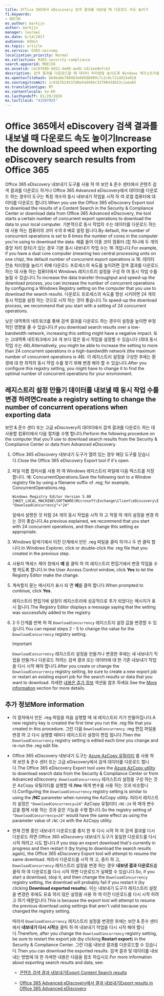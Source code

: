 ```yaml
---
title: Office 365에서 eDiscovery 검색 결과를 내보낼 때 다운로드 속도 높이기
f1.keywords:
- NOCSH
ms.author: markjjo
author: markjjo
manager: laurawi
ms.date: 6/14/2017
audience: Admin
ms.topic: article
ms.service: O365-seccomp
localization_priority: Normal
ms.collection: M365-security-compliance
search.appverid: MOE150
ms.assetid: c4c8f689-9d52-4e80-ae4b-1411ee9efc43
description: 검색 결과를 다운로드할 때 데이터 처리량을 높이도록 Windows 레지스트리를 구성 하는 방법과 Office 365의 보안 & 준수 센터 및 고급 eDiscovery에서 데이터를 검색 하는 방법을 알아봅니다.
ms.openlocfilehash: bb4ba0e788463e68588989c7c2c0c721dd15e018
ms.sourcegitcommit: 1c91b7b24537d0e54d484c3379043db53c1aea65
ms.translationtype: MT
ms.contentlocale: ko-KR
ms.lasthandoff: 01/29/2020
ms.locfileid: "41597925"
---
```

# <a name="increase-the-download-speed-when-exporting-ediscovery-search-results-from-office-365"></a><span data-ttu-id="c3af5-103">Office 365에서 eDiscovery 검색 결과를 내보낼 때 다운로드 속도 높이기</span><span class="sxs-lookup"><span data-stu-id="c3af5-103">Increase the download speed when exporting eDiscovery search results from Office 365</span></span>

<span data-ttu-id="c3af5-104">Office 365 eDiscovery 내보내기 도구를 사용 하 여 보안 & 준수 센터에서 콘텐츠 검색 결과를 다운로드 하거나 Office 365 Advanced eDiscovery에서 데이터를 다운로드 하는 경우이 도구는 특정 개수의 동시 내보내기 작업을 시작 하 여 로컬 컴퓨터에 데이터를 다운로드 합니다.</span><span class="sxs-lookup"><span data-stu-id="c3af5-104">When you use the Office 365 eDiscovery Export tool to download the results of a Content Search in the Security & Compliance Center or download data from Office 365 Advanced eDiscovery, the tool starts a certain number of concurrent export operations to download the data to your local computer.</span></span> <span data-ttu-id="c3af5-105">기본적으로 동시 작업의 수는 데이터를 다운로드 하는 데 사용 하는 컴퓨터의 코어 수의 8 배로 설정 됩니다.</span><span class="sxs-lookup"><span data-stu-id="c3af5-105">By default, the number of concurrent operations is set to 8 times the number of cores in the computer you're using to download the data.</span></span> <span data-ttu-id="c3af5-106">예를 들어 이중 코어 컴퓨터 (칩 하나에 두 개의 중앙 처리 장치)가 있는 경우 기본 동시 내보내기 작업 수는 16 개입니다.</span><span class="sxs-lookup"><span data-stu-id="c3af5-106">For example, if you have a dual core computer (meaning two central processing units on one chip), the default number of concurrent export operations is 16.</span></span> <span data-ttu-id="c3af5-107">데이터 전송 처리량을 늘리기 위해 다운로드 프로세스의 속도를 높이려면 검색 결과를 다운로드 하는 데 사용 하는 컴퓨터에서 Windows 레지스트리 설정을 구성 하 여 동시 작업 수를 늘릴 수 있습니다.</span><span class="sxs-lookup"><span data-stu-id="c3af5-107">To increase the data transfer throughput and speed-up the download process, you can increase the number of concurrent operations by configuring a Windows Registry setting on the computer that you use to download the search results.</span></span> <span data-ttu-id="c3af5-108">다운로드 프로세스의 속도를 향상 시키려면 24 개의 동시 작업을 설정 하는 것으로 시작 하는 것이 좋습니다.</span><span class="sxs-lookup"><span data-stu-id="c3af5-108">To speed-up the download process, we recommend that you start with a setting of 24 concurrent operations.</span></span>
  
<span data-ttu-id="c3af5-109">낮은 대역폭의 네트워크를 통해 검색 결과를 다운로드 하는 경우이 설정을 높이면 부정적인 영향을 줄 수 있습니다.</span><span class="sxs-lookup"><span data-stu-id="c3af5-109">If you download search results over a low-bandwidth network, increasing this setting might have a negative impact.</span></span> <span data-ttu-id="c3af5-110">또는 고대역폭 네트워크에서 24 개 보다 많은 동시 작업을 설정할 수 있습니다 (최대 동시 작업 수는 48).</span><span class="sxs-lookup"><span data-stu-id="c3af5-110">Alternatively, you might be able to increase the setting to more than 24 concurrent operations in a high-bandwidth network (the maximum number of concurrent operations is 48).</span></span> <span data-ttu-id="c3af5-111">이 레지스트리 설정을 구성한 후에는 환경에 대 한 최적의 동시 작업 수를 찾기 위해 변경 해야 할 수 있습니다.</span><span class="sxs-lookup"><span data-stu-id="c3af5-111">After you configure this registry setting, you might have to change it to find the optimal number of concurrent operations for your environment.</span></span>
  
## <a name="create-a-registry-setting-to-change-the-number-of-concurrent-operations-when-exporting-data"></a><span data-ttu-id="c3af5-112">레지스트리 설정 만들기 데이터를 내보낼 때 동시 작업 수를 변경 하려면</span><span class="sxs-lookup"><span data-stu-id="c3af5-112">Create a registry setting to change the number of concurrent operations when exporting data</span></span>

<span data-ttu-id="c3af5-113">보안 & 준수 센터 또는 고급 eDiscovery의 데이터에서 검색 결과를 다운로드 하는 데 사용할 컴퓨터에서 다음 절차를 수행 합니다.</span><span class="sxs-lookup"><span data-stu-id="c3af5-113">Perform the following procedure on the computer that you'll use to download search results from the Security & Compliance Center or data from Advanced eDiscovery.</span></span>
  
1. <span data-ttu-id="c3af5-114">Office 365 eDiscovery 내보내기 도구가 열려 있는 경우 해당 도구를 닫습니다.</span><span class="sxs-lookup"><span data-stu-id="c3af5-114">Close the Office 365 eDiscovery Export tool if it's open.</span></span> 
    
2. <span data-ttu-id="c3af5-115">파일 이름 접미사를 사용 하 여 Windows 레지스트리 파일에 다음 텍스트를 저장 합니다. 예: ConcurrentOperations.</span><span class="sxs-lookup"><span data-stu-id="c3af5-115">Save the following text to a Window registry file by using a filename suffix of .reg; for example, ConcurrentOperations.reg.</span></span> 
    
    ```text
    Windows Registry Editor Version 5.00
    [HKEY_LOCAL_MACHINE\SOFTWARE\Microsoft\Exchange\Client\eDiscovery\ExportTool]
    "DownloadConcurrency"="24"
    ```

    <span data-ttu-id="c3af5-116">앞에서 설명한 것 처럼 24 개의 동시 작업을 시작 하 고 적절 하 게이 설정을 변경 하는 것이 좋습니다.</span><span class="sxs-lookup"><span data-stu-id="c3af5-116">As previous explained, we recommend that you start with 24 concurrent operations, and then change this setting as appropriate.</span></span>
    
3. <span data-ttu-id="c3af5-117">Windows 탐색기에서 이전 단계에서 만든 .reg 파일을 클릭 하거나 두 번 클릭 합니다.</span><span class="sxs-lookup"><span data-stu-id="c3af5-117">In Windows Explorer, click or double-click the .reg file that you created in the previous step.</span></span>
    
4. <span data-ttu-id="c3af5-118">사용자 액세스 제어 창에서 **예** 를 클릭 하 여 레지스트리 편집기에서 변경 작업을 수행 하도록 합니다.</span><span class="sxs-lookup"><span data-stu-id="c3af5-118">In the User Access Control window, click **Yes** to let the Registry Editor make the change.</span></span> 
    
5. <span data-ttu-id="c3af5-119">계속할지 묻는 메시지가 표시 되 면 **예**를 클릭 합니다.</span><span class="sxs-lookup"><span data-stu-id="c3af5-119">When prompted to continue, click **Yes**.</span></span>
    
    <span data-ttu-id="c3af5-120">레지스트리 편집기에 설정이 레지스트리에 성공적으로 추가 되었다는 메시지가 표시 됩니다.</span><span class="sxs-lookup"><span data-stu-id="c3af5-120">The Registry Editor displays a message saying that the setting was successfully added to the registry.</span></span>
    
6. <span data-ttu-id="c3af5-121">2-5 단계를 반복 하 여 `DownloadConcurrency` 레지스트리 설정 값을 변경할 수 있습니다.</span><span class="sxs-lookup"><span data-stu-id="c3af5-121">You can repeat steps 2 - 5 to change the value for the  `DownloadConcurrency` registry setting.</span></span> 
    
    > [!IMPORTANT]
    > <span data-ttu-id="c3af5-122">`DownloadConcurrency` 레지스트리 설정을 만들거나 변경한 후에는 새 내보내기 작업을 만들거나 다운로드 하려는 검색 결과 또는 데이터에 대 한 기존 내보내기 작업을 다시 시작 해야 합니다.</span><span class="sxs-lookup"><span data-stu-id="c3af5-122">After you create or change the  `DownloadConcurrency` registry setting, be sure to create a new export job or restart an existing export job for the search results or data that you want to download.</span></span> <span data-ttu-id="c3af5-123">자세한 [내용은 추가 정보](#more-information) 섹션을 참조 하세요.</span><span class="sxs-lookup"><span data-stu-id="c3af5-123">See the [More information](#more-information) section for more details.</span></span> 
  
## <a name="more-information"></a><span data-ttu-id="c3af5-124">추가 정보</span><span class="sxs-lookup"><span data-stu-id="c3af5-124">More information</span></span>

- <span data-ttu-id="c3af5-125">이 절차에서 만든 .reg 파일을 처음 실행할 때 새 레지스트리 키가 만들어집니다.</span><span class="sxs-lookup"><span data-stu-id="c3af5-125">A new registry key is created the first time you run the .reg file that you created in this procedure.</span></span> <span data-ttu-id="c3af5-126">그런 다음 `DownloadConcurrency` .reg 편집 파일을 변경 하 고 다시 실행할 때마다 레지스트리 설정이 편집 됩니다.</span><span class="sxs-lookup"><span data-stu-id="c3af5-126">Then the  `DownloadConcurrency` registry setting is edited each time you change and re-run the .reg edit file.</span></span> 
    
- <span data-ttu-id="c3af5-127">Office 365 eDiscovery 내보내기 도구는 [Azure AzCopy 유틸리티](https://go.microsoft.com/fwlink/?linkid=849949) 를 사용 하 여 보안 & 준수 센터 또는 고급 eDiscovery에서 검색 데이터를 다운로드 합니다.</span><span class="sxs-lookup"><span data-stu-id="c3af5-127">The Office 365 eDiscovery Export tool uses the [Azure AzCopy utility](https://go.microsoft.com/fwlink/?linkid=849949) to download search data from the Security & Compliance Center or from Advanced eDiscovery.</span></span> <span data-ttu-id="c3af5-128">`DownloadConcurrency` 레지스트리 설정을 구성 하는 것은 AzCopy 유틸리티를 실행할 때 **/tnc** 매개 변수를 사용 하는 것과 비슷합니다.</span><span class="sxs-lookup"><span data-stu-id="c3af5-128">Configuring the  `DownloadConcurrency` registry setting is similar to using the **/NC** parameter when running the AzCopy utility.</span></span> <span data-ttu-id="c3af5-129">따라서 레지스트리 설정은 `"DownloadConcurrency=24"` AzCopy 유틸리티 `/NC:24` 와 매개 변수 값을 함께 사용 하는 것과 같은 기능을 수행 합니다.</span><span class="sxs-lookup"><span data-stu-id="c3af5-129">So the registry setting of  `"DownloadConcurrency=24"` would have the same effect as using the parameter value of  `/NC:24` with the AzCopy utility.</span></span> 
    
- <span data-ttu-id="c3af5-130">현재 진행 중인 내보내기 다운로드를 중지 한 후 다시 시작 하 여 검색 결과를 다시 다운로드 하면 Office 365 eDiscovery 내보내기 도구가 동일한 다운로드를 다시 시작 하려고 시도 합니다.</span><span class="sxs-lookup"><span data-stu-id="c3af5-130">If you stop an export download that's currently in progress and then restart it (by trying to download the search results again), the Office 365 eDiscovery Export tool will attempt to resume the same download.</span></span> <span data-ttu-id="c3af5-131">따라서 다운로드를 시작 하 고, 중지 하 고, `DownloadConcurrency` 레지스트리 설정을 변경 하는 경우 **내보낸 결과 다운로드**를 클릭 하 여 다운로드를 다시 시작 하면 다운로드가 실패할 수 있습니다.</span><span class="sxs-lookup"><span data-stu-id="c3af5-131">So, if you start a download, stop it, and then change the  `DownloadConcurrency` registry setting, the download will probably fail if you restart it (by clicking **Download exported results**).</span></span> <span data-ttu-id="c3af5-132">이는 내보내기 도구가 레지스트리 설정을 변경한 후에도 유효 하지 않은 설정을 사용 하 여 이전 다운로드를 다시 시작 하려고 하기 때문입니다.</span><span class="sxs-lookup"><span data-stu-id="c3af5-132">This is because the export tool will attempt to resume the previous download using settings that aren't valid because you changed the registry setting.</span></span>
    
    <span data-ttu-id="c3af5-133">따라서 `DownloadConcurrency` 레지스트리 설정을 변경한 후에는 보안 & 준수 센터에서 **내보내기 다시 시작**을 클릭 하 여 내보내기 작업을 다시 시작 해야 합니다.</span><span class="sxs-lookup"><span data-stu-id="c3af5-133">Therefore, after you change the  `DownloadConcurrency` registry setting, be sure to restart the export job (by clicking **Restart export**) in the Security & Compliance Center.</span></span> <span data-ttu-id="c3af5-134">그런 다음 내보낸 결과를 다운로드할 수 있습니다.</span><span class="sxs-lookup"><span data-stu-id="c3af5-134">Then you can download the exported results.</span></span> <span data-ttu-id="c3af5-135">검색 결과 및 데이터를 내보내는 방법에 대 한 자세한 내용은 다음을 참조 하십시오.</span><span class="sxs-lookup"><span data-stu-id="c3af5-135">For more information about exporting search results and data, see:</span></span>
    
  - [<span data-ttu-id="c3af5-136">콘텐츠 검색 결과 내보내기</span><span class="sxs-lookup"><span data-stu-id="c3af5-136">Export Content Search results</span></span>](export-search-results.md)
    
  - [<span data-ttu-id="c3af5-137">Office 365 Advanced eDiscovery에서 결과 내보내기</span><span class="sxs-lookup"><span data-stu-id="c3af5-137">Export results in Office 365 Advanced eDiscovery</span></span>](export-results-in-advanced-ediscovery.md)
    
